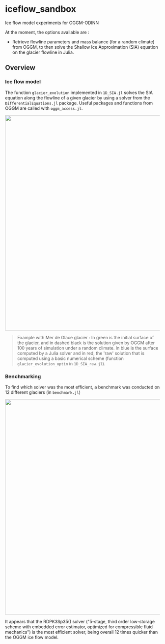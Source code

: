 # iceflow_sandbox
Ice flow model experiments for OGGM-ODINN 

At the moment, the options available are :
- Retrieve flowline parameters and mass balance (for a random climate) from OGGM, to then solve the Shallow Ice Approximation (SIA) equation on the glacier flowline in Julia. 

## Overview 

### Ice flow model

The function `glacier_evolution` implemented in `1D_SIA.jl` solves the SIA equation along the flowline of a given glacier by using a solver from the `DifferentialEquations.jl` package. Useful packages and functions from OGGM are called with `oggm_access.jl`.

<center><img src="https://github.com/lucillegimenes/iceflow_sandbox/blob/main/plots_rgi_ids/100y/Merdeglace.svg" width="700"></center>

> Example with Mer de Glace glacier : In green is the initial surface of the glacier, and in dashed black is the solution given by OGGM after 100 years of simulation under a random climate. In blue is the surface computed by a Julia solver and in red, the 'raw' solution that is computed using a basic numerical scheme (function `glacier_evolution_optim` in `1D_SIA_raw.jl`). 

### Benchmarking 

To find which solver was the most efficient, a benchmark was conducted on 12 different glaciers (in `benchmark.jl`)


<center><img src="https://github.com/lucillegimenes/iceflow_sandbox/blob/main/plots_rgi_ids/benchmark100y_glena_reltol-8.png" width="700"></center>

It appears that the RDPK3Sp35() solver ("5-stage, third order low-storage scheme with embedded error estimator, optimized for compressible fluid mechanics")
is the most efficient solver, being overall 12 times quicker than the OGGM ice flow model. 

